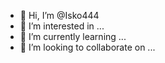 - 👋 Hi, I’m @Isko444
- 👀 I’m interested in ...
- 🌱 I’m currently learning ...
- 💞️ I’m looking to collaborate on ...

<!---
Isko444/Isko444 is a ✨ special ✨ repository because its `README.md` (this file) appears on your GitHub profile.
You can click the Preview link to take a look at your changes.
--->

